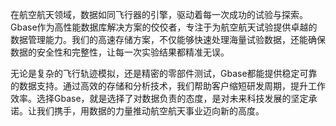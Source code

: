 在航空航天领域，数据如同飞行器的引擎，驱动着每一次成功的试验与探索。Gbase作为高性能数据库解决方案的佼佼者，专注于为航空航天试验提供卓越的数据管理能力。我们的高速存储方案，不仅能够快速处理海量试验数据，还能确保数据的安全性和完整性，让每一次实验结果都精准无误。

无论是复杂的飞行轨迹模拟，还是精密的零部件测试，Gbase都能提供稳定可靠的数据支持。通过高效的存储和分析技术，我们帮助客户缩短研发周期，提升工作效率。选择Gbase，就是选择了对数据负责的态度，是对未来科技发展的坚定承诺。让我们携手，用数据的力量推动航空航天事业迈向新的高度。